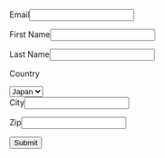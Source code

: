 <!--  ----------------------------------------------------------------------  -->
<!--  NOTE: Please add the following <META> element to your page <HEAD>.      -->
<!--  If necessary, please modify the charset parameter to specify the        -->
<!--  character set of your HTML page.                                        -->
<!--  ----------------------------------------------------------------------  -->

<META HTTP-EQUIV="Content-type" CONTENT="text/html; charset=UTF-8">

<!--  ----------------------------------------------------------------------  -->
<!--  NOTE: Please add the following <FORM> element to your page.             -->
<!--  ----------------------------------------------------------------------  -->

<form action="https://webto.salesforce.com/servlet/servlet.WebToLead?encoding=UTF-8&orgId=00D0o000001CMOx" method="POST">

<input type=hidden name="oid" value="00D0o000001CMOx">
<input type=hidden name="retURL" value="http://google.com">

<!--  ----------------------------------------------------------------------  -->
<!--  NOTE: These fields are optional debugging elements. Please uncomment    -->
<!--  these lines if you wish to test in debug mode.                          -->
<!--  <input type="hidden" name="debug" value=1>                              -->
<!--  <input type="hidden" name="debugEmail"                                  -->
<!--  value="chandrangshu.chandu@gmail.com">                                  -->
<!--  ----------------------------------------------------------------------  -->

<label for="email">Email</label><input  id="email" maxlength="80" name="email" size="20" type="text" /><br>

<label for="first_name">First Name</label><input  id="first_name" maxlength="40" name="first_name" size="20" type="text" /><br>

<label for="last_name">Last Name</label><input  id="last_name" maxlength="80" name="last_name" size="20" type="text" /><br>

<label for="country">Country</label><br>
<!--<input  id="country" maxlength="40" name="country" size="20" type="text" /><br>-->

<select id="country" name="country">
  <option value="Japan">Japan</option>
  <option value="USA">USA</option>
  <option value="India">India</option>
  <option value="UK">UK</option>
</select>
<br>
<label for="city">City</label><input  id="city" maxlength="20" name="zip" size="20" type="text" /><br>

<label for="zip">Zip</label><input  id="zip" maxlength="20" name="zip" size="20" type="text" /><br>

<input type="submit" name="submit">

</form>

